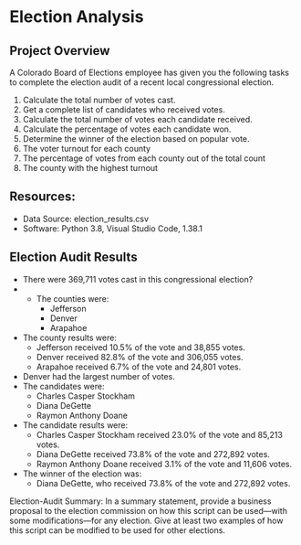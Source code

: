 # Election Analysis

## Project Overview
A Colorado Board of Elections employee has given you the following tasks to complete the election audit of a recent local congressional election.
1. Calculate the total number of votes cast.
2. Get a complete list of candidates who received votes.
3. Calculate the total number of votes each candidate received.
4. Calculate the percentage of votes each candidate won.
5. Determine the winner of the election based on popular vote.
6. The voter turnout for each county
7. The percentage of votes from each county out of the total count
8. The county with the highest turnout

## Resources:
- Data Source: election_results.csv
- Software: Python 3.8, Visual Studio Code, 1.38.1

 ## Election Audit Results
- There were 369,711 votes cast in this congressional election?
- - The counties were:
    - Jefferson
    - Denver
    - Arapahoe
- The county results were:
    - Jefferson received 10.5% of the vote and 38,855 votes.
    - Denver received 82.8% of the vote and 306,055 votes.
    - Arapahoe received 6.7% of the vote and 24,801 votes.
- Denver had the largest number of votes.
- The candidates were:
    - Charles Casper Stockham
    - Diana DeGette
    - Raymon Anthony Doane
- The candidate results were:
    - Charles Casper Stockham received 23.0% of the vote and 85,213 votes.
    - Diana DeGette received 73.8% of the vote and 272,892 votes.
    - Raymon Anthony Doane received 3.1% of the vote and 11,606 votes.
- The winner of the election was:
    - Diana DeGette, who received 73.8% of the vote and 272,892 votes.
    


Election-Audit Summary: In a summary statement, provide a business proposal to the election commission on how this script can be used—with some modifications—for any election. Give at least two examples of how this script can be modified to be used for other elections.    
